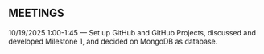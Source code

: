  ## MEETINGS
 10/19/2025 1:00-1:45 — Set up GitHub and GitHub Projects, discussed and developed Milestone 1, and decided on MongoDB as database.
